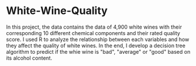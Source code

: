 # White-Wine-Quality
In this project, the data contains the data of 4,900 white wines with their corresponding 10 different chemical components and their rated quality score. I used R to analyze the relationship between each variables and how they affect the quality of white wines. In the end, I develop a decision tree algorithm to predict if the whie wine is "bad", "average" or "good" based on its alcohol content. 
